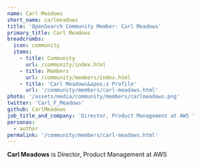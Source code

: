 ```yaml
---
name: Carl Meadows
short_name: carlmeadows
title: 'OpenSearch Community Member: Carl Meadows'
primary_title: Carl Meadows
breadcrumbs:
  icon: community
  items:
    - title: Community
      url: /community/index.html
    - title: Members
      url: /community/members/index.html
    - title: 'Carl Meadows&apos;s Profile'
      url: '/community/members/carl-meadows.html'
photo: '/assets/media/community/members/carlmeadows.png'
twitter: 'Carl_F_Meadows'
github: CarlMeadows
job_title_and_company: 'Director, Product Management at AWS '
personas:
  - author
permalink: '/community/members/carl-meadows.html'
---
```


**Carl Meadows** is Director, Product Management at AWS 